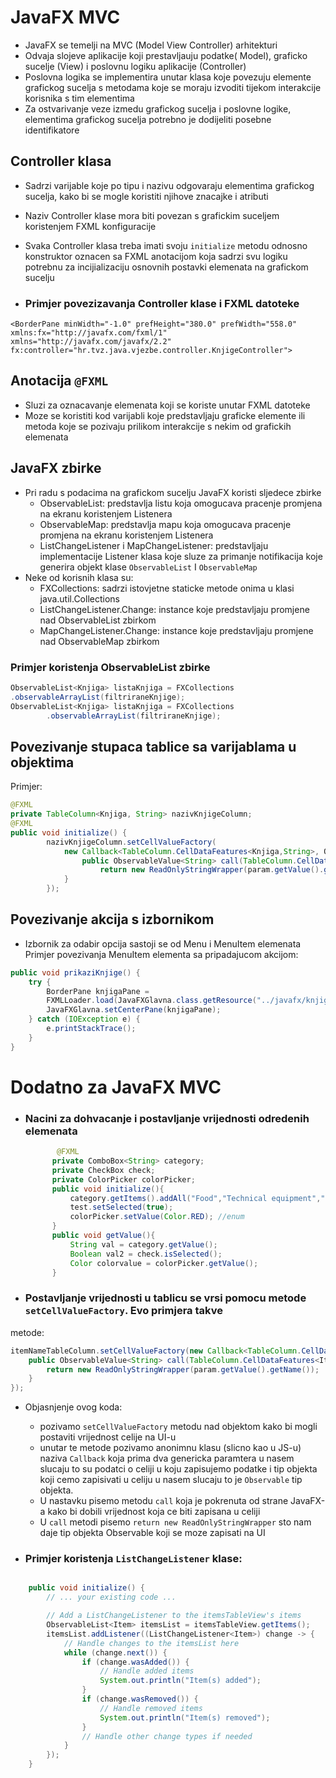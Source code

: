 # JavaFX MVC
- JavaFX se temelji na MVC (Model View Controller) arhitekturi
- Odvaja slojeve aplikacije koji prestavljauju podatke( Model), graficko
sucelje (View) i poslovnu logiku aplikacije (Controller)
- Poslovna logika se implementira unutar klasa koje povezuju elemente grafickog
sucelja s metodama koje se moraju izvoditi tijekom interakcije korisnika s tim elementima
- Za ostvarivanje veze izmedu grafickog sucelja i poslovne logike, elementima 
grafickog sucelja potrebno je dodijeliti posebne identifikatore

## Controller klasa
- Sadrzi varijable koje po tipu i nazivu odgovaraju elementima grafickog
sucelja, kako bi se mogle koristiti njihove znacajke i atributi
- Naziv Controller klase mora biti povezan s grafickim suceljem koristenjem
FXML konfiguracije
- Svaka Controller klasa treba imati svoju `initialize` metodu odnosno konstruktor
oznacen sa FXML anotacijom koja sadrzi svu logiku potrebnu za incijializaciju
osnovnih postavki elemenata na grafickom sucelju

- ### Primjer povezizavanja Controller klase i FXML datoteke
```fxml
<BorderPane minWidth="-1.0" prefHeight="380.0" prefWidth="558.0"
xmlns:fx="http://javafx.com/fxml/1" xmlns="http://javafx.com/javafx/2.2"
fx:controller="hr.tvz.java.vjezbe.controller.KnjigeController">
```
## Anotacija `@FXML`
- Sluzi za oznacavanje elemenata koji se koriste unutar FXML datoteke
- Moze se koristiti kod varijabli koje predstavljaju graficke elemente
ili metoda koje se pozivaju prilikom interakcije s nekim od grafickih elemenata

## JavaFX zbirke

- Pri radu s podacima na grafickom sucelju JavaFX koristi sljedece zbirke
    - ObservableList: predstavlja listu koja omogucava pracenje promjena na ekranu
    koristenjem Listenera
    - ObservableMap: predstavlja mapu koja omogucava pracenje promjena na ekranu koristenjem Listenera
    - ListChangeListener i MapChangeListener: predstavljaju implementacije Listener klasa koje sluze za primanje notifikacija koje generira objekt klase `ObservableList` I `ObservableMap`
- Neke od korisnih klasa su:
    - FXCollections: sadrzi istovjetne staticke metode onima u klasi java.util.Collections
    - ListChangeListener.Change: instance koje predstavljaju promjene nad ObservableList zbirkom
    - MapChangeListener.Change: instance koje predstavljaju promjene nad ObservableMap zbirkom
### Primjer koristenja ObservableList zbirke
```java
ObservableList<Knjiga> listaKnjiga = FXCollections
.observableArrayList(filtriraneKnjige);
ObservableList<Knjiga> listaKnjiga = FXCollections
        .observableArrayList(filtriraneKnjige);
```
## Povezivanje stupaca tablice sa varijablama u objektima
Primjer:
```java
@FXML
private TableColumn<Knjiga, String> nazivKnjigeColumn;
@FXML
public void initialize() {
        nazivKnjigeColumn.setCellValueFactory(
            new Callback<TableColumn.CellDataFeatures<Knjiga,String>, ObservableValue<String>>() {
                public ObservableValue<String> call(TableColumn.CellDataFeatures<Knjiga, String> param) {
                    return new ReadOnlyStringWrapper(param.getValue().getNaziv());
            }
        });
```
## Povezivanje akcija s izbornikom
- Izbornik za odabir opcija sastoji se od Menu i MenuItem elemenata
Primjer povezivanja MenuItem elementa sa pripadajucom akcijom:
```java
public void prikaziKnjige() {
    try {
        BorderPane knjigaPane =
        FXMLLoader.load(JavaFXGlavna.class.getResource("../javafx/knjige.fxml"));
        JavaFXGlavna.setCenterPane(knjigaPane);
    } catch (IOException e) {
        e.printStackTrace();
    }
}
```

# Dodatno za JavaFX MVC
- ### Nacini za dohvacanje i postavljanje vrijednosti odredenih elemenata
  
  ```java
         @FXML
        private ComboBox<String> category;
        private CheckBox check;
        private ColorPicker colorPicker;
        public void initialize(){
            category.getItems().addAll("Food","Technical equipment","Literature");
            test.setSelected(true);
            colorPicker.setValue(Color.RED); //enum
        }     
        public void getValue(){
            String val = category.getValue();
            Boolean val2 = check.isSelected();
            Color colorvalue = colorPicker.getValue();
        }     
  ```
- ### Postavljanje vrijednosti u tablicu se vrsi pomocu metode `setCellValueFactory`. Evo primjera takve 
metode:
```java
itemNameTableColumn.setCellValueFactory(new Callback<TableColumn.CellDataFeatures<Item,String>, ObservableValue<String>>(){
    public ObservableValue<String> call(TableColumn.CellDataFeatures<Item, String> param) {
        return new ReadOnlyStringWrapper(param.getValue().getName());
    }
});
```
-  Objasnjenje ovog koda:
    - pozivamo `setCellValueFactory` metodu nad objektom kako bi mogli postaviti vrijednost celije na UI-u
    - unutar te metode pozivamo anonimnu klasu (slicno kao u JS-u) naziva `Callback` koja prima dva genericka paramtera
   u nasem slucaju to su podatci o celiji u koju zapisujemo podatke i tip objekta koji cemo zapisivati u celiju u nasem slucaju
   to je `Observable` tip objekta.
    - U nastavku pisemo metodu `call` koja je pokrenuta od strane JavaFX-a kako bi dobili vrijednost koja ce biti zapisana
   u celiji
    - U `call` metodi pisemo `return new ReadOnlyStringWrapper` sto nam daje tip objekta Observable<String> koji se moze
   zapisati na UI
   
- ### Primjer koristenja `ListChangeListener` klase:
```java

    public void initialize() {
        // ... your existing code ...

        // Add a ListChangeListener to the itemsTableView's items
        ObservableList<Item> itemsList = itemsTableView.getItems();
        itemsList.addListener((ListChangeListener<Item>) change -> {
            // Handle changes to the itemsList here
            while (change.next()) {
                if (change.wasAdded()) {
                    // Handle added items
                    System.out.println("Item(s) added");
                }
                if (change.wasRemoved()) {
                    // Handle removed items
                    System.out.println("Item(s) removed");
                }
                // Handle other change types if needed
            }
        });
    }
```